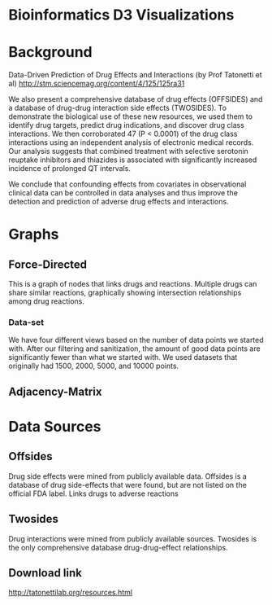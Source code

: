 # Bioinformatics D3 Visualizations

# Background
Data-Driven Prediction of Drug Effects and Interactions (by Prof Tatonetti et al)
http://stm.sciencemag.org/content/4/125/125ra31

We also present a comprehensive database of drug effects (OFFSIDES) and a database of drug-drug interaction side effects (TWOSIDES). To demonstrate the biological use of these new resources, we used them to identify drug targets, predict drug indications, and discover drug class interactions. We then corroborated 47 (P < 0.0001) of the drug class interactions using an independent analysis of electronic medical records. Our analysis suggests that combined treatment with selective serotonin reuptake inhibitors and thiazides is associated with significantly increased incidence of prolonged QT intervals. 

We conclude that confounding effects from covariates in observational clinical data can be controlled in data analyses and thus improve the detection and prediction of adverse drug effects and interactions.


# Graphs

## Force-Directed
This is a graph of nodes that links drugs and reactions.  Multiple drugs can share similar reactions, graphically showing intersection relationships among drug reactions.

### Data-set
We have four different views based on the number of data points we started with.  After our filtering and sanitization, the amount of good data points are significantly fewer than what we started with.  We used datasets that originally had 1500, 2000, 5000, and 10000 points.

## Adjacency-Matrix


# Data Sources

## Offsides
Drug side effects were mined from publicly available data. Offsides is a database of drug side-effects that were found, but are not listed on the official FDA label.
Links drugs to adverse reactions

## Twosides
Drug interactions were mined from publicly available sources. Twosides is the only comprehensive database drug-drug-effect relationships.

## Download link
http://tatonettilab.org/resources.html